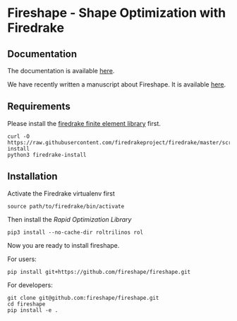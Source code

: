 # Fireshape - Shape Optimization with Firedrake

## Documentation
The documentation is available [here](https://fireshape.readthedocs.io/en/latest/index.html#).

We have recently written a manuscript about Fireshape. It is available [here](https://arxiv.org/abs/2005.07264).

## Requirements

Please install the [firedrake finite element library](https://www.firedrakeproject.org) first.

    curl -O https://raw.githubusercontent.com/firedrakeproject/firedrake/master/scripts/firedrake-install
    python3 firedrake-install


## Installation
Activate the Firedrake virtualenv first

    source path/to/firedrake/bin/activate

Then install the _Rapid Optimization Library_

    pip3 install --no-cache-dir roltrilinos rol

Now you are ready to install fireshape.

For users: 

    pip install git+https://github.com/fireshape/fireshape.git

For developers:
    
    git clone git@github.com:fireshape/fireshape.git
    cd fireshape
    pip install -e .
